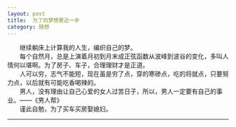 ```yaml
---
layout: post  
title:  为了向梦想更近一步
category: 随想  
---
```

&emsp;&emsp;继续躺床上计算我的人生，编织自己的梦。  
&emsp;&emsp;每个自然月，总是上演着月初到月末成正弦函数从波峰到波谷的变化，多叫人情何以堪啊。为了房子、车子，合理理财才是正道。  
&emsp;&emsp;人可以穷，志气不能短，现在虽是穷了点，穿的寒碜点，吃的将就点，只要努力点，以后就有可能吃香喝辣的。  
&emsp;&emsp;男人，没有理由让自己心爱的女人过苦日子，所以，男人一定要有自己的事业。——《男人帮》  
&emsp;&emsp;谨此自勉，为了买车买房娶媳妇。  
- - -
